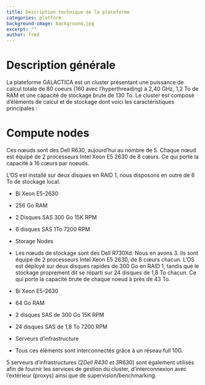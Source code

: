 ```yaml
---
title: Description technique de la plateforme
categories: platform
background-image: background.jpg
excerpt: ""
author: fred
---
```


# Description générale
La plateforme GALACTICA est un cluster présentant une puissance de calcul totale de 80 coeurs (160 avec l’hyperthreading) à 2,40 GHz, 1,2 To de RAM et une capacité de stockage brute de 130 To. Le cluster est composé d’éléments de calcul et de stockage dont voici les caractéristiques principales :

# Compute nodes
Ces nœuds sont des Dell R630, aujourd’hui au nombre de 5. Chaque nœud est équipé de 2 processeurs Intel Xeon E5 2630 de 8 cœurs. Ce qui porte la capacité à 16 cœurs par noeuds.

L’OS est installé sur deux disques en RAID 1, nous disposons en outre de 6 To de stockage local.

* Bi Xeon E5-2630
* 256 Go RAM
* 2 Disques SAS 300 Go 15K RPM
* 6 disques SAS 1To 7200 RPM
* Storage Nodes
* Les nœuds de stockage sont des Dell R730Xd. Nous en avons 3. Ils sont équipé de 2 processeurs Intel Xeon E5 2630, de 8 cœurs chacun. L’OS est déployé sur deux disques rapides de 300 Go en RAID 1, tandis que le stockage proprement dit se réparti sur 24 disques de 1,8 To chacun. Ce qui porte la capacité brute de chaque noeud à près de 43 To.

* Bi Xeon E5-2630
* 64 Go RAM
* 2 disques SAS de 300 Go 15K RPM
* 24 disques SAS de 1,8 To 7200 RPM
* Serveurs d’infrastructure
* Tous ces éléments sont interconnectés grâce à un réseau full 10G.

5 serveurs d’infrastructures (2*Dell R430 et 3*R630) sont également utilisés afin de fournir les services de gestion du cluster, d’interconnexion avec l’extérieur (proxys) ainsi que de supervision/benchmarking.